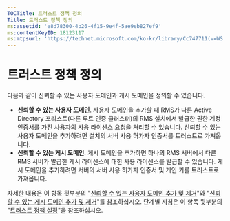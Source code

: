```yaml
---
TOCTitle: 트러스트 정책 정의
Title: 트러스트 정책 정의
ms:assetid: 'e8d78300-4b26-4f15-9e4f-5ae9eb827ef9'
ms:contentKeyID: 18123117
ms:mtpsurl: 'https://technet.microsoft.com/ko-kr/library/Cc747711(v=WS.10)'
---
```


트러스트 정책 정의
==================

다음과 같이 신뢰할 수 있는 사용자 도메인과 게시 도메인을 정의할 수 있습니다.

-   **신뢰할 수 있는 사용자 도메인**. 사용자 도메인을 추가할 때 RMS가 다른 Active Directory 포리스트(다른 루트 인증 클러스터)의 RMS 설치에서 발급한 권한 계정 인증서를 가진 사용자의 사용 라이센스 요청을 처리할 수 있습니다. 신뢰할 수 있는 사용자 도메인을 추가하려면 설치의 서버 사용 허가자 인증서를 트러스트로 가져옵니다.
-   **신뢰할 수 있는 게시 도메인**. 게시 도메인을 추가하면 하나의 RMS 서버에서 다른 RMS 서버가 발급한 게시 라이센스에 대한 사용 라이센스를 발급할 수 있습니다. 게시 도메인을 추가하려면 서버의 서버 사용 허가자 인증서 및 개인 키를 트러스트로 가져옵니다.

자세한 내용은 이 항목 뒷부분의 "[신뢰할 수 있는 사용자 도메인 추가 및 제거](https://technet.microsoft.com/7c440b15-01c4-49f1-b43c-00f67f3388c1)"와 "[신뢰할 수 있는 게시 도메인 추가 및 제거](https://technet.microsoft.com/d87b502d-5497-4ccd-badf-f6807d587cee)"를 참조하십시오. 단계별 지침은 이 항목 뒷부분의 "[트러스트 정책 설정](https://technet.microsoft.com/6c2be3c2-1837-4de4-a72e-3ba3eec3321d)"을 참조하십시오.
